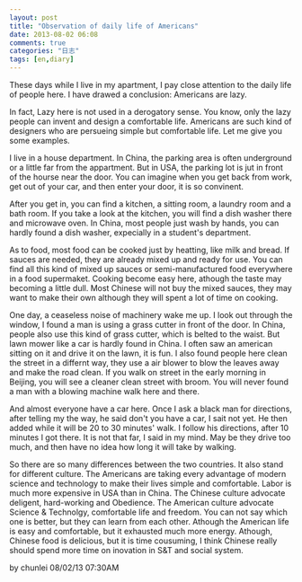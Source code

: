 ```yaml
---
layout: post
title: "Observation of daily life of Americans"
date: 2013-08-02 06:08
comments: true
categories: "日志"
tags: [en,diary]
---
```

These days while I live in my apartment, I pay close attention to the daily life of people here. I have drawed a conclusion: Americans are lazy.  

In fact, Lazy here is not used in a derogatory sense. You know, only the lazy people can invent and design a comfortable life. Americans are such kind of designers who are persueing simple but comfortable life. Let me give you some examples.  

I live in a house department. In China, the parking area is often underground or a little far from the appartment. But in USA, the parking lot is jut in front of the hourse near the door. You can imagine when you get back from work, get out of your car, and then enter your door, it is so convinent.  

After you get in, you can find a kitchen, a sitting room, a laundry room and a bath room. If you take a look at the kitchen, you will find a dish washer there and microwave oven. In China, most people just wash by hands, you can hardly found a dish washer, expecially in a student's department.  

As to food, most food can be cooked just by heatting, like milk and bread. If sauces are needed, they are already mixed up and ready for use. You can find all this kind of mixed up sauces or semi-manufactured food everywhere in a food supermaket. Cooking become easy here, athough the taste may becoming a little dull. Most Chinese will not buy the mixed sauces, they may want to make their own although they will spent a lot of time on cooking.   

One day, a ceaseless noise of machinery wake me up. I look out through the window, I found a man is using a grass cutter in front of the door. In China, people also use this kind of grass cutter, which is belted to the waist. But lawn mower like a car is hardly found in China. I often saw an american sitting on it and drive it on the lawn, it is fun. I also found people here clean the street in a differnt way, they use a air blower to blow the leaves away and make the road clean. If you walk on street in the early morning in Beijing, you will see a cleaner clean street with broom. You will never found a man with a blowing machine walk here and there.  

And almost everyone have a car here. Once I ask a black man for directions, after telling my the way, he said don't you have a car, I sait not yet. He then added while it will be 20 to 30 minutes' walk. I follow his directions, after 10 minutes I got there. It is not that far, I said in my mind. May be they drive too much, and then have no idea how long it will take by walking.  

So there are so many differences between the two countries. It also stand for different culture. The Americans are taking every advantage of modern science and technology to make their lives simple and comfortable. Labor is much more expensive in USA than in China. The Chinese culture advocate deligent, hard-working and Obedience.  The American culture advocate Science & Technolgy, comfortable life and freedom. You can not say which one is better, but they can learn from each other.  Athough the American life is easy and comfortable, but it exhausted much more energy. Athough, Chinese food is delicious, but it is time cousuming, I think Chinese really should spend more time on inovation in S&T and social system.  

by chunlei 08/02/13 07:30AM